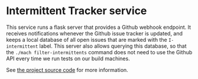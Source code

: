 # Intermittent Tracker service

This service runs a flask server that provides a Github webhook endpoint.
It receives notifications whenever the Github issue tracker is updated,
and keeps a local database of all open issues that are marked with the
`I-intermittent` label. This server also allows querying this database,
so that the `./mach filter-intermittents` command does not need to use
the Github API every time we run tests on our build machines.

See [the project source code](https://github.com/servo/intermittent-tracker/tree/master/intermittent_tracker) for more information.
